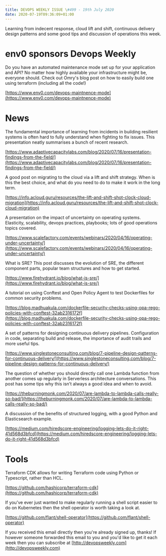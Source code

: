 ```yaml
---
title: DEVOPS WEEKLY ISSUE \#499 - 19th July 2020 
date: 2020-07-19T09:36:09+01:00
---
```


Learning from indecent response, cloud lift and shift, continuous delivery design patterns and some good tips and discussion of operations this week.


env0 sponsors Devops Weekly
========================

Do you have an automated maintenance mode set up for your application and API? No matter how highly available your infrastructure might be, everyone should. Check out Omry's blog post on how to easily build one using terraform (including all the code!)

[https://www.env0.com/devops-maintnence-mode](https://www.env0.com/devops-maintnence-mode)


News
====

The fundamental importance of learning from incidents in building resilient systems is often hard to fully understand when fighting to fix issues. This presentation neatly summarises a bunch of recent research.

[https://www.adaptivecapacitylabs.com/blog/2020/07/16/presentation-findings-from-the-field/](https://www.adaptivecapacitylabs.com/blog/2020/07/16/presentation-findings-from-the-field/)


A good post on migrating to the cloud via a lift and shift strategy. When is this the best choice, and what do you need to do to make it work in the long term.

[https://info.acloud.guru/resources/the-lift-and-shift-shot-clock-cloud-migration](https://info.acloud.guru/resources/the-lift-and-shift-shot-clock-cloud-migration)


A presentation on the impact of uncertainty on operating systems. Elasticity, scalability, devops practices, playbooks; lots of good operations topics covered.

[https://www.scalefactory.com/events/webinars/2020/04/16/operating-under-uncertainty/](https://www.scalefactory.com/events/webinars/2020/04/16/operating-under-uncertainty/)


What is SRE? This post discusses the evolution of SRE, the different component parts, popular team structures and how to get started.

[https://www.firehydrant.io/blog/what-is-sre/](https://www.firehydrant.io/blog/what-is-sre/)


A tutorial on using Conftest and Open Policy Agent to test Dockerfiles for common security problems.

[https://blog.madhuakula.com/dockerfile-security-checks-using-opa-rego-policies-with-conftest-32ab2316172f](https://blog.madhuakula.com/dockerfile-security-checks-using-opa-rego-policies-with-conftest-32ab2316172f)


A set of patterns for designing continuous delivery pipelines. Configuration in code, separating build and release, the importance of audit trails and more useful tips.

[https://www.singlestoneconsulting.com/blog/7-pipeline-design-patterns-for-continuous-delivery/](https://www.singlestoneconsulting.com/blog/7-pipeline-design-patterns-for-continuous-delivery/)


The question of whether you should directly call one Lambda function from another comes up regularly in Serverless architecture conversations. This post has some tips why this isn’t always a good idea and when to avoid.

[https://theburningmonk.com/2020/07/are-lambda-to-lambda-calls-really-so-bad/](https://theburningmonk.com/2020/07/are-lambda-to-lambda-calls-really-so-bad/)


A discussion of the benefits of structured logging, with a good Python and Elasticsearch example.

[https://medium.com/hiredscore-engineering/logging-lets-do-it-right-41d568d3bfcd](https://medium.com/hiredscore-engineering/logging-lets-do-it-right-41d568d3bfcd)


Tools
=====

Terraform CDK allows for writing Terraform code using Python or Typescript, rather than HCL.

[https://github.com/hashicorp/terraform-cdk](https://github.com/hashicorp/terraform-cdk)


If you’ve ever just wanted to make regularly running a shell script easier to do on Kubernetes then the shell operator is worth taking a look at.

[https://github.com/flant/shell-operator](https://github.com/flant/shell-operator)



If you received this email directly then you're already signed up, thanks! If however someone forwarded this email to you and you'd like to get it each week then you can subscribe at [http://devopsweekly.com](http://devopsweekly.com)

